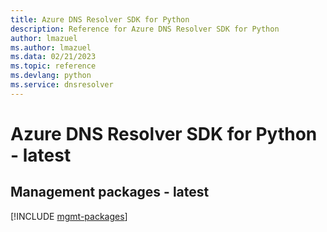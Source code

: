 ```yaml
---
title: Azure DNS Resolver SDK for Python
description: Reference for Azure DNS Resolver SDK for Python
author: lmazuel
ms.author: lmazuel
ms.data: 02/21/2023
ms.topic: reference
ms.devlang: python
ms.service: dnsresolver
---
```

# Azure DNS Resolver SDK for Python - latest

## Management packages - latest
[!INCLUDE [mgmt-packages](dns-resolver-mgmt-index.md)]